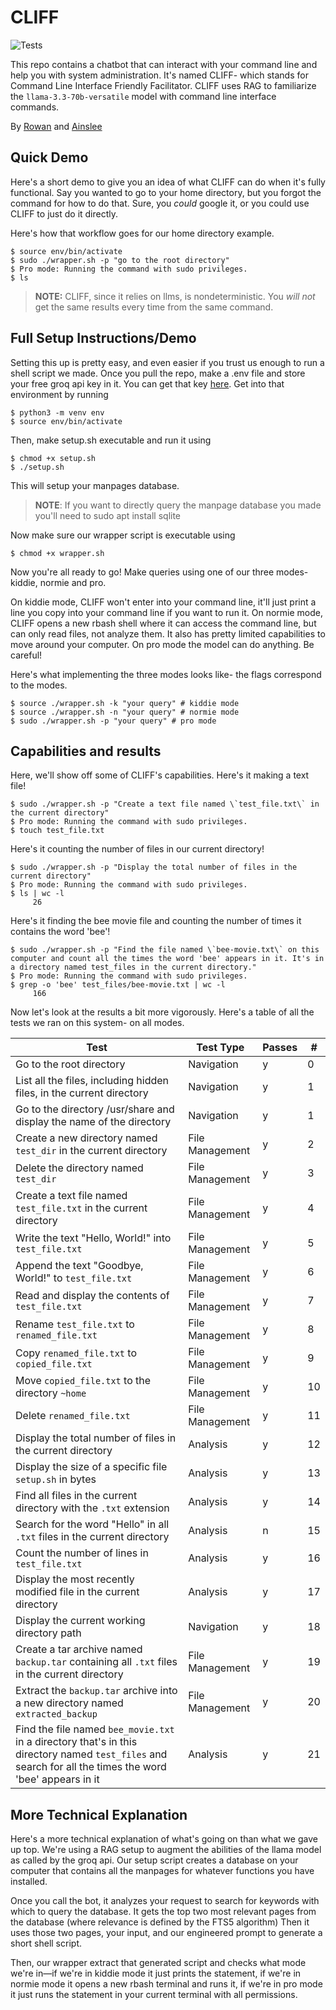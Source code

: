 # CLIFF

![Tests](https://github.com/RowanGray472/command-line-chatbot/actions/workflows/tests.yml/badge.svg)
 
This repo contains a chatbot that can interact with your command line and help you with system administration.
It's named CLIFF- which stands for Command Line Interface Friendly Facilitator.
CLIFF uses RAG to familiarize the `llama-3.3-70b-versatile` model with command line interface commands.

By [Rowan](https://github.com/RowanGray472) and [Ainslee](https://github.com/ains-arch)

## Quick Demo

Here's a short demo to give you an idea of what CLIFF can do when it's fully functional.
Say you wanted to go to your home directory, but you forgot the command for how to do that.
Sure, you *could* google it, or you could use CLIFF  to just do it directly.

Here's how that workflow goes for our home directory example.

```
$ source env/bin/activate
$ sudo ./wrapper.sh -p "go to the root directory"
$ Pro mode: Running the command with sudo privileges.
$ ls
```

> **NOTE:**
> CLIFF, since it relies on llms, is nondeterministic. 
> You *will not* get the same results every time from the same command. 


## Full Setup Instructions/Demo

Setting this up is pretty easy, and even easier if you trust us enough to run a shell script we made.
Once you pull the repo, make a .env file and store your free groq api key in it.
You can get that key [here](https://console.groq.com/keys).
Get into that environment by running

```
$ python3 -m venv env
$ source env/bin/activate
```

Then, make setup.sh executable and run it using

```
$ chmod +x setup.sh
$ ./setup.sh
```

This will setup your manpages database.

> **NOTE**:
> If you want to directly query the manpage database you made you'll need to sudo apt install sqlite

Now make sure our wrapper script is executable using

```
$ chmod +x wrapper.sh
```

Now you're all ready to go! 
Make queries using one of our three modes- kiddie, normie and pro.

On kiddie mode, CLIFF won't enter into your command line, it'll just print a line you copy into your command line if you want to run it.
On normie mode, CLIFF opens a new rbash shell where it can access the command line, but can only read files, not analyze them.
It also has pretty limited capabilities to move around your computer.
On pro mode the model can do anything. 
Be careful!

Here's what implementing the three modes looks like- the flags correspond to the modes.

```
$ source ./wrapper.sh -k "your query" # kiddie mode
$ source ./wrapper.sh -n "your query" # normie mode
$ sudo ./wrapper.sh -p "your query" # pro mode
```

## Capabilities and results

Here, we'll show off some of CLIFF's capabilities.
Here's it making a text file!

```
$ sudo ./wrapper.sh -p "Create a text file named \`test_file.txt\` in the current directory"                  
$ Pro mode: Running the command with sudo privileges.
$ touch test_file.txt
```

Here's it counting the number of files in our current directory!

```
$ sudo ./wrapper.sh -p "Display the total number of files in the current directory"                  
$ Pro mode: Running the command with sudo privileges.
$ ls | wc -l
     26
```

Here's it finding the bee movie file and counting the number of times it contains the word 'bee'!

```
$ sudo ./wrapper.sh -p "Find the file named \`bee-movie.txt\` on this computer and count all the times the word 'bee' appears in it. It's in a directory named test_files in the current directory."
$ Pro mode: Running the command with sudo privileges.
$ grep -o 'bee' test_files/bee-movie.txt | wc -l
     166
```

Now let's look at the results a bit more vigorously. 
Here's a table of all the tests we ran on this system- on all modes.

| Test | Test Type | Passes | # |
|------|-----------|--------|---|
| Go to the root directory | Navigation | y | 0 |
| List all the files, including hidden files, in the current directory | Navigation | y | 1 |
| Go to the directory /usr/share and display the name of the directory | Navigation | y | 1 |
| Create a new directory named `test_dir` in the current directory | File Management | y | 2 |
| Delete the directory named `test_dir` | File Management | y | 3 |
| Create a text file named `test_file.txt` in the current directory | File Management | y | 4 |
| Write the text "Hello, World!" into `test_file.txt` | File Management | y | 5 |
| Append the text "Goodbye, World!" to `test_file.txt` | File Management | y | 6 |
| Read and display the contents of `test_file.txt` | File Management | y | 7 |
| Rename `test_file.txt` to `renamed_file.txt` | File Management | y | 8 |
| Copy `renamed_file.txt` to `copied_file.txt` | File Management | y | 9 |
| Move `copied_file.txt` to the directory `~home` | File Management | y | 10 |
| Delete `renamed_file.txt` | File Management | y | 11 |
| Display the total number of files in the current directory | Analysis | y | 12 |
| Display the size of a specific file `setup.sh` in bytes | Analysis | y | 13 |
| Find all files in the current directory with the `.txt` extension | Analysis | y | 14 |
| Search for the word "Hello" in all `.txt` files in the current directory | Analysis | n | 15 |
| Count the number of lines in `test_file.txt` | Analysis | y | 16 |
| Display the most recently modified file in the current directory | Analysis | y | 17 |
| Display the current working directory path | Navigation | y | 18 |
| Create a tar archive named `backup.tar` containing all `.txt` files in the current directory | File Management | y | 19 |
| Extract the `backup.tar` archive into a new directory named `extracted_backup` | File Management | y | 20 |
| Find the file named `bee_movie.txt` in a directory that's in this directory named `test_files` and search for all the times the word 'bee' appears in it | Analysis | y | 21 |

## More Technical Explanation

Here's a more technical explanation of what's going on than what we gave up top.
We're using a RAG setup to augment the abilities of the llama model as called by the groq api.
Our setup script creates a database on your computer that contains all the manpages for whatever functions you have installed.

Once you call the bot, it analyzes your request to search for keywords with which to query the database.
It gets the top two most relevant pages from the database (where relevance is defined by the FTS5 algorithm)
Then it uses those two pages, your input, and our engineered prompt to generate a short shell script.

Then, our wrapper extract that generated script and checks what mode we're in—if we're in kiddie mode it just prints the statement, if we're in normie mode it opens a new rbash terminal and runs it, if we're in pro mode it just runs the statement in your current terminal with all permissions.


